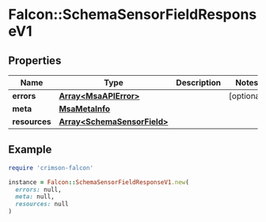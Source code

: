# Falcon::SchemaSensorFieldResponseV1

## Properties

| Name | Type | Description | Notes |
| ---- | ---- | ----------- | ----- |
| **errors** | [**Array&lt;MsaAPIError&gt;**](MsaAPIError.md) |  | [optional] |
| **meta** | [**MsaMetaInfo**](MsaMetaInfo.md) |  |  |
| **resources** | [**Array&lt;SchemaSensorField&gt;**](SchemaSensorField.md) |  |  |

## Example

```ruby
require 'crimson-falcon'

instance = Falcon::SchemaSensorFieldResponseV1.new(
  errors: null,
  meta: null,
  resources: null
)
```


